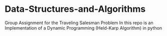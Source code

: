 # Data-Structures-and-Algorithms
Group Assignment for the Traveling Salesman Problem 
In this repo is an Implementation of a Dynamic Programming (Held-Karp Algorithm) in python
